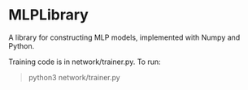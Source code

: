 # MLPLibrary
A library for constructing MLP models, implemented with Numpy and Python.

Training code is in network/trainer.py. To run:
> python3 network/trainer.py
